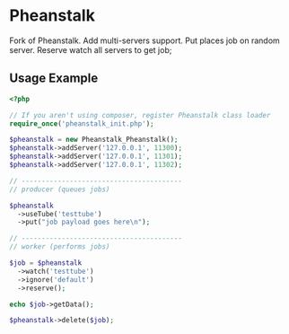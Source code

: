 Pheanstalk
==========

Fork of Pheanstalk.
Add multi-servers support.
Put places job on random server.
Reserve watch all servers to get job;


Usage Example
-------------

```php
<?php

// If you aren't using composer, register Pheanstalk class loader
require_once('pheanstalk_init.php');

$pheanstalk = new Pheanstalk_Pheanstalk();
$pheanstalk->addServer('127.0.0.1', 11300);
$pheanstalk->addServer('127.0.0.1', 11301);
$pheanstalk->addServer('127.0.0.1', 11302);

// ----------------------------------------
// producer (queues jobs)

$pheanstalk
  ->useTube('testtube')
  ->put("job payload goes here\n");

// ----------------------------------------
// worker (performs jobs)

$job = $pheanstalk
  ->watch('testtube')
  ->ignore('default')
  ->reserve();

echo $job->getData();

$pheanstalk->delete($job);


```


